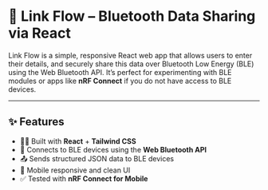 # 🔗 Link Flow – Bluetooth Data Sharing via React

Link Flow is a simple, responsive React web app that allows users to enter their details, and securely share this data over Bluetooth Low Energy (BLE) using the Web Bluetooth API. It’s perfect for experimenting with BLE modules or apps like **nRF Connect** if you do not have access to BLE devices.

---


## ✨ Features

- 🧑‍💻 Built with **React** + **Tailwind CSS**
- 📡 Connects to BLE devices using the **Web Bluetooth API**
- 📤 Sends structured JSON data to BLE devices
- 📱 Mobile responsive and clean UI
- ✅ Tested with **nRF Connect for Mobile**





